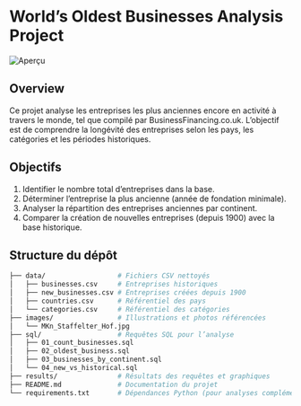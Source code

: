 # World’s Oldest Businesses Analysis Project

![Aperçu](image.jpg)

## Overview
Ce projet analyse les entreprises les plus anciennes encore en activité à travers le monde, tel que compilé par BusinessFinancing.co.uk. L’objectif est de comprendre la longévité des entreprises selon les pays, les catégories et les périodes historiques.

## Objectifs
1. Identifier le nombre total d’entreprises dans la base.  
2. Déterminer l’entreprise la plus ancienne (année de fondation minimale).  
3. Analyser la répartition des entreprises anciennes par continent.  
4. Comparer la création de nouvelles entreprises (depuis 1900) avec la base historique.

## Structure du dépôt
```bash
├── data/                  # Fichiers CSV nettoyés
│   ├── businesses.csv     # Entreprises historiques
│   ├── new_businesses.csv # Entreprises créées depuis 1900
│   ├── countries.csv      # Référentiel des pays
│   └── categories.csv     # Référentiel des catégories
├── images/                # Illustrations et photos référencées
│   └── MKn_Staffelter_Hof.jpg
├── sql/                   # Requêtes SQL pour l’analyse
│   ├── 01_count_businesses.sql
│   ├── 02_oldest_business.sql
│   ├── 03_businesses_by_continent.sql
│   └── 04_new_vs_historical.sql
├── results/               # Résultats des requêtes et graphiques
├── README.md              # Documentation du projet
└── requirements.txt       # Dépendances Python (pour analyses complémentaires)
